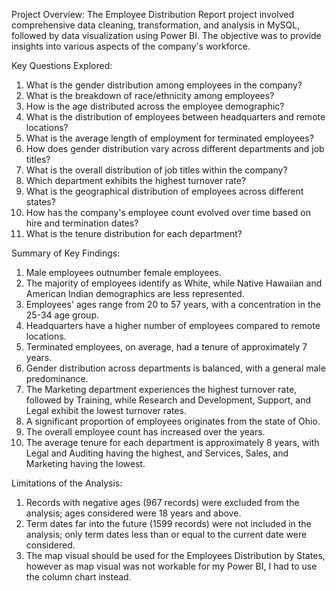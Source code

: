 Project Overview: The Employee Distribution Report project involved comprehensive data cleaning, transformation, and analysis in MySQL, followed by data visualization using Power BI. The objective was to provide insights into various aspects of the company's workforce.

Key Questions Explored:
1.	What is the gender distribution among employees in the company?
2.	What is the breakdown of race/ethnicity among employees?
3.	How is the age distributed across the employee demographic?
4.	What is the distribution of employees between headquarters and remote locations?
5.	What is the average length of employment for terminated employees?
6.	How does gender distribution vary across different departments and job titles?
7.	What is the overall distribution of job titles within the company?
8.	Which department exhibits the highest turnover rate?
9.	What is the geographical distribution of employees across different states?
10.	How has the company's employee count evolved over time based on hire and termination dates?
11.	What is the tenure distribution for each department?

Summary of Key Findings:
1.	Male employees outnumber female employees.
2.	The majority of employees identify as White, while Native Hawaiian and American Indian demographics are less represented.
3.	Employees' ages range from 20 to 57 years, with a concentration in the 25-34 age group.
4.	Headquarters have a higher number of employees compared to remote locations.
5.	Terminated employees, on average, had a tenure of approximately 7 years.
6.	Gender distribution across departments is balanced, with a general male predominance.
7.	The Marketing department experiences the highest turnover rate, followed by Training, while Research and Development, Support, and Legal exhibit the lowest turnover rates.
8.	A significant proportion of employees originates from the state of Ohio.
9.	The overall employee count has increased over the years.
10.	The average tenure for each department is approximately 8 years, with Legal and Auditing having the highest, and Services, Sales, and Marketing having the lowest.

Limitations of the Analysis:
1.	Records with negative ages (967 records) were excluded from the analysis; ages considered were 18 years and above.
2.	Term dates far into the future (1599 records) were not included in the analysis; only term dates less than or equal to the current date were considered.
3.	The map visual should be used for the Employees Distribution by States, however as map visual was not workable for my Power BI, I had to use the column chart instead. 


